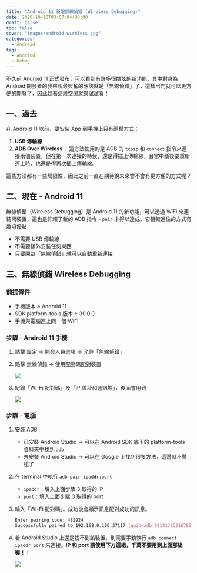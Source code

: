 ```yaml
---
title: "Android 11 新增無線偵錯 (Wireless Debugging)"
date: 2020-10-10T03:57:04+08:00
draft: false
toc: false
cover: "images/android-wireless.jpg"
categories:
  - Android
tags:
  - Andriod
  - Debug
---
```


不久前 Android 11 正式發布，可以看到有許多很酷炫的新功能，其中對身為 Android 開發者的我來說最興奮的應該就是「無線偵錯」了，這樣出門就可以更方便的開發了，因此趁著這段空閑就來試試看！

<!--more-->

## 一、過去

在 Android 11 以前，要安裝 App 到手機上只有兩種方式：

1. **USB 傳輸線**
2. **ADB Over Wireless：** 這方法使用的是 ADB 的 `tcpip` 和 `connect` 指令來連接兩個裝置，但在第一次連接的時候，還是得插上傳輸線，且當中斷後要重新連上時，也還是得再次插上傳輸線。

這些方法都有一些局限性，因此之前一直在期待說未來會不會有更方便的方式呢？

## 二、現在 - Android 11

無線偵錯（Wireless Debugging）是 Android 11 的新功能，可以透過 WiFi 來連結兩裝置，這也是仰賴了新的 ADB 指令 - `pair` 才得以達成。它相較過往的方式有幾項優點：

- 不需要 USB 傳輸線
- 不需要額外安裝任何東西
- 只要開啟「無線偵錯」就可以自動重新連接

## 三、無線偵錯 Wireless Debugging

### 前提條件

- 手機版本 ≥ Android 11
- SDK platform-tools 版本 ≥ 30.0.0
- 手機與電腦連上同一個 WiFi

### 步驟 -  Android 11 手機

1. 點擊 設定 → 開發人員選項 → 允許「無線偵錯」
2. 點擊 無線偵錯 → 使用配對碼配對裝置
   
    ![](https://i.imgur.com/Fcq0AaP.jpg)

3. 紀錄「Wi-Fi 配對碼」及「IP 位址和通訊埠」，後面會用到
   
    ![](https://i.imgur.com/YWVcNsE.jpg)


### 步驟 - 電腦

1. 安裝 ADB
    - 已安裝 Android Studio → 可以在 Android SDK 底下的 platform-tools 資料夾中找到 `adb`
    - 未安裝 Android Studio → 可以在 Google 上找到很多方法，這邊就不贅述了
2. 在 terminal 中執行 `adb pair ipaddr:port` 
    - `ipaddr`：填入上面步驟 3 取得的 IP
    - `port`：填入上面步驟 3 取得的 port
3. 輸入「Wi-Fi 配對碼」。成功後會顯示訊息配對成功的訊息。

    ```bash
    Enter pairing code: 482924
    Successfully paired to 192.168.0.106:37117 [guid=adb-08141JEC216786-neR228]
    ```

4. 若 Android Studio 上還是找不到該裝置，則需要手動執行 `adb connect ipaddr:port` 來連接。**IP 和 port 請使用下方這組，千萬不要用到上面那組喔！！**
   
    ![](https://i.imgur.com/nKO9e2U.jpg)

